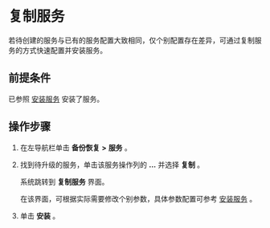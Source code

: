 复制服务 
=========================

若待创建的服务与已有的服务配置大致相同，仅个别配置存在差异，可通过复制服务的方式快速配置并安装服务。

前提条件 
-------------------------

已参照 [安装服务](/zh-CN/3.ob-cloud-platform/9.use-backup-and-recovery/7.installation-services.md) 安装了服务。

操作步骤 
-------------------------

1. 在左导航栏单击 **备份恢复** **\>** **服务** 。

   

2. 找到待升级的服务，单击该服务操作列的 **...** 并选择 **复制** 。

   系统跳转到 **复制服务** 界面。

   在该界面，可根据实际需要修改个别参数，具体参数配置可参考 [安装服务](/zh-CN/3.ob-cloud-platform/9.use-backup-and-recovery/7.installation-services.md) 。
   

3. 单击 **安装** 。

   



